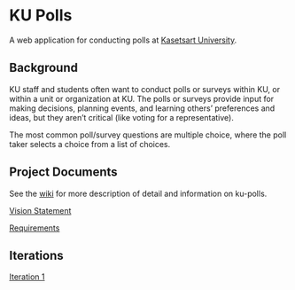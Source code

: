 # KU Polls

A web application for conducting polls at [Kasetsart University](https://www.ku.ac.th).


## Background

KU staff and students often want to conduct polls or surveys within KU, or within a unit or organization at KU. The polls or surveys provide input for making decisions, planning events, and learning others’ preferences and ideas, but they aren’t critical (like voting for a representative).

The most common poll/survey questions are multiple choice, where the poll taker selects a choice from a list of choices.

## Project Documents

See the [wiki](../../wiki) for more description of detail and information on ku-polls.

[Vision Statement](../../wiki/Vision)

[Requirements](../../wiki/Requirements)

## Iterations

[Iteration 1](../../wiki/Iteration-1-Plan)
